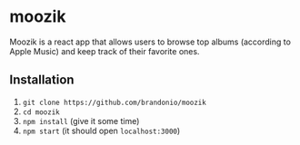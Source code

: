 # moozik

Moozik is a react app that allows users to browse top albums (according to Apple Music) and keep track of their favorite ones.

## Installation

1. `git clone https://github.com/brandonio/moozik`
2. `cd moozik`
3. `npm install` (give it some time)
4. `npm start` (it should open `localhost:3000`)
